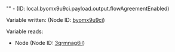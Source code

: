 "" - (ID: local.byomx9u9ci.payload.output.flowAgreementEnabled)

Variable written:
 (Node ID: [byomx9u9ci](../nodes/byomx9u9ci.md))

Variable reads:
* Node (Node ID: [3qrmnag6il](../nodes/3qrmnag6il.md))
